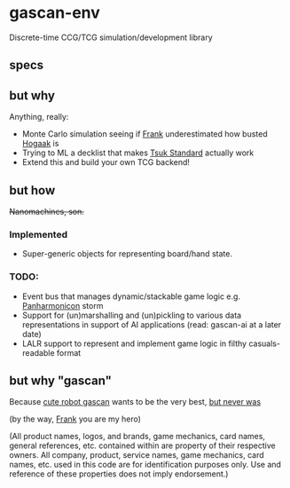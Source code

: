 # gascan-env
Discrete-time CCG/TCG simulation/development library

## specs


## but why
Anything, really:
* Monte Carlo simulation seeing if [Frank](https://www.channelfireball.com/all-strategy/articles/magic-math-hogaak-can-be-played-on-turn-2-in-60-of-its-games/) underestimated how busted [Hogaak](https://scryfall.com/card/mh1/202/hogaak-arisen-necropolis) is
* Trying to ML a decklist that makes [Tsuk Standard](https://cardfight.fandom.com/wiki/Goddess_of_the_Full_Moon,_Tsukuyomi_(V_Series)) actually work
* Extend this and build your own TCG backend!

## but how
~~Nanomachines, son.~~
### Implemented
* Super-generic objects for representing board/hand state.

### TODO:
* Event bus that manages dynamic/stackable game logic e.g. [Panharmonicon](https://scryfall.com/card/kld/226/panharmonicon) storm
* Support for (un)marshalling and (un)pickling to various data representations in support of AI applications (read: gascan-ai at a later date)
* LALR support to represent and implement game logic in filthy casuals-readable format

## but why "gascan"
Because [cute robot gascan](https://azurlane.koumakan.jp/Gascogne) wants to be the very best, [but never was](https://en.wikipedia.org/wiki/Richelieu-class_battleship#Clemenceau_and_Gascogne)

(by the way, [Frank](https://twitter.com/karsten_frank/) you are my hero)

(All product names, logos, and brands, game mechanics, card names, general references, etc. contained within are property of their respective owners. All company, product, service names, game mechanics, card names, etc. used in this code are for identification purposes only. Use and reference of these properties does not imply endorsement.)
